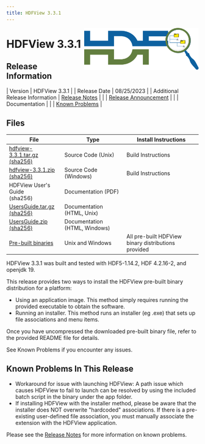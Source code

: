 ```yaml
---
title: HDFView 3.3.1
---
```


<img alt="HDFView Logo" align=right width=300 src="/assets/img/hdfview.png">

# HDFView 3.3.1

## Release Information

| Version | HDFView 3.3.1 |
| Release Date | 08/25/2023 |
| Additional Release Information | [Release Notes](https://github.com/HDFGroup/hdfview/blob/v3.3.1/docs/RELEASE.txt) |
| | [Release Announcement](https://www.hdfgroup.org/2023/08/release-of-hdfview-3-3-1-newsletter-197/) | 
| | Documentation | 
| | [Known Problems](#known-problems-in-this-release) |

## Files 

| File | Type | Install Instructions |
| ---- | ---- | ---- | 
| [hdfview-3.3.1.tar.gz](https://hdf-wordpress-1.s3.amazonaws.com/wp-content/uploads/manual/HDFView/3.3.1/src/hdfview-3.3.1.tar.gz) <br> [(sha256)](https://hdf-wordpress-1.s3.amazonaws.com/wp-content/uploads/manual/HDFView/3.3.1/src/hdfview-3.3.1.tar.gz.sha256) | Source Code (Unix) | Build Instructions | 
| [hdfview-3.3.1.zip](https://hdf-wordpress-1.s3.amazonaws.com/wp-content/uploads/manual/HDFView/3.3.1/src/hdfview-3.3.1.zip) <br> [(sha256)](https://hdf-wordpress-1.s3.amazonaws.com/wp-content/uploads/manual/HDFView/3.3.1/src/hdfview-3.3.1.zip.sha256)	| Source Code	(Windows) | Build Instructions | 
| HDFView User's Guide <br> (sha256) | Documentation (PDF) | | 
| [UsersGuide.tar.gz](https://hdf-wordpress-1.s3.amazonaws.com/wp-content/uploads/manual/HDFView/3.3.1/docs/UsersGuide.tar.gz) <br> [(sha256)](https://hdf-wordpress-1.s3.amazonaws.com/wp-content/uploads/manual/HDFView/3.3.1/docs/UsersGuide.tar.gz.sha256) | Documentation (HTML, Unix) | | 
| [UsersGuide.zip](https://hdf-wordpress-1.s3.amazonaws.com/wp-content/uploads/manual/HDFView/3.3.1/docs/UsersGuide.zip) <br> [(sha256)](https://hdf-wordpress-1.s3.amazonaws.com/wp-content/uploads/manual/HDFView/3.3.1/docs/UsersGuide.zip.sha256) | Documentation (HTML, Windows) | | |
| [Pre-built binaries](https://support.hdfgroup.org/ftp/HDF5/releases/HDF-JAVA/hdfview-3.3.1/bin/) | Unix and Windows | All pre-built HDFView binary distributions provided

HDFView 3.3.1 was built and tested with HDF5-1.14.2, HDF 4.2.16-2, and openjdk 19. 

This release provides two ways to install the HDFView pre-built binary distribution for a platform:
* Using an application image. This method simply requires running the provided executable to obtain the software.
* Running an installer. This method runs an installer (eg .exe) that sets up file associations and menu items.

Once you have uncompressed the downloaded pre-built binary file, refer to the provided README file for details.

See Known Problems if you encounter any issues.

## Known Problems In This Release

* Workaround for issue with launching HDFView: A path issue which causes HDFView to fail to launch can be resolved by using the included batch script in the binary under the app folder.
* If installing HDFView with the installer method, please be aware that the installer does NOT overwrite "hardcoded" associations.  If there is a pre-existing user-defined file association, you must manually associate the extension with the HDFView application.

Please see the [Release Notes](https://github.com/HDFGroup/hdf5/blob/hdf5_1_14_3/release_docs/RELEASE.txt) for more information on known problems.
